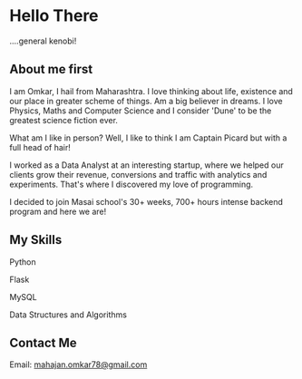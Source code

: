 # Hello There

....general kenobi! 

## About me first

I am Omkar, I hail from Maharashtra. I love thinking about life, existence and our place in greater scheme of things. Am a big believer in dreams. I love Physics, Maths and Computer Science and I consider 'Dune' to be the greatest science fiction ever.

What am I like in person? Well, I like to think I am Captain Picard but with a full head of hair!

I worked as a Data Analyst at an interesting startup, where we helped our clients grow their revenue, conversions and traffic with analytics and experiments. That's where I discovered my love of programming.

I decided to join Masai school's 30+ weeks, 700+ hours intense backend program and here we are!

## My Skills
Python

Flask

MySQL

Data Structures and Algorithms

## Contact Me
Email: mahajan.omkar78@gmail.com
